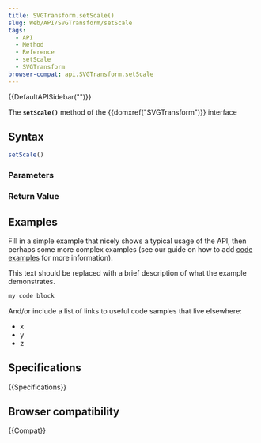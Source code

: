 ```yaml
---
title: SVGTransform.setScale()
slug: Web/API/SVGTransform/setScale
tags:
  - API
  - Method
  - Reference
  - setScale
  - SVGTransform
browser-compat: api.SVGTransform.setScale
---
```

{{DefaultAPISidebar("")}}

The **`setScale()`** method of the {{domxref("SVGTransform")}} interface 

## Syntax

```js
setScale()
```

### Parameters



### Return Value



## Examples

Fill in a simple example that nicely shows a typical usage of the API, then perhaps some more complex examples (see our guide on how to add [code examples](/en-US/docs/MDN/Contribute/Structures/Code_examples) for more information).

This text should be replaced with a brief description of what the example demonstrates.

```js
my code block
```

And/or include a list of links to useful code samples that live elsewhere:

*   x
*   y
*   z

## Specifications

{{Specifications}}

## Browser compatibility

{{Compat}}

